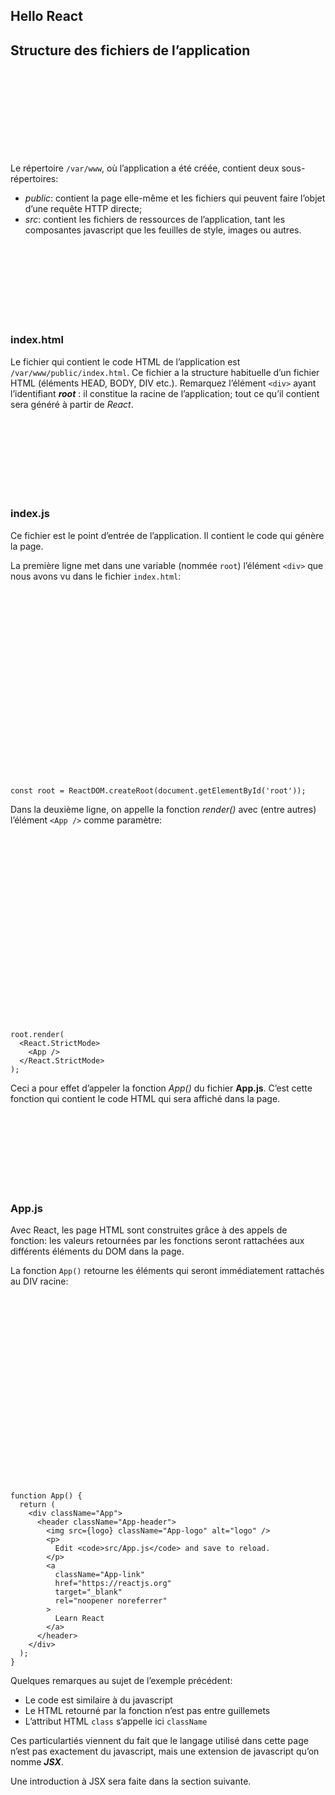 <div class="gdoc-page">

<div class="gdoc-page__header flex flex-wrap
  
justify-end
hidden-mobile
hidden" itemprop="breadcrumb">
  
</div>

  <article class="gdoc-markdown gdoc-markdown__align--left">
    <h1>Hello React</h1>
    <div class="gdoc-page__anchorwrap">
    <h2 id="structure-des-fichiers-de-lapplication">
        Structure des fichiers de l’application
        <a data-clipboard-text="http://otardi.gitlab.io/420-211/installation/Hello-React/#structure-des-fichiers-de-lapplication" class="gdoc-page__anchor clip flex align-center" title="Anchor to: Structure des fichiers de l’application" aria-label="Anchor to: Structure des fichiers de l’application" href="#structure-des-fichiers-de-lapplication">
            <svg class="gdoc-icon gdoc_link"><use xlink:href="#gdoc_link"></use></svg>
        </a>
    </h2>
</div>
<p>Le répertoire <code>/var/www</code>, où l’application a été créée, contient deux sous-répertoires:</p>
<ul>
<li><em>public</em>: contient la page elle-même et les fichiers qui peuvent faire l’objet d’une requête HTTP directe;</li>
<li><em>src</em>: contient les fichiers de ressources de l’application, tant les composantes javascript que les feuilles de style, images ou autres.</li>
</ul>
<div class="gdoc-page__anchorwrap">
    <h3 id="indexhtml">
        index.html
        <a data-clipboard-text="http://otardi.gitlab.io/420-211/installation/Hello-React/#indexhtml" class="gdoc-page__anchor clip flex align-center" title="Anchor to: index.html" aria-label="Anchor to: index.html" href="#indexhtml">
            <svg class="gdoc-icon gdoc_link"><use xlink:href="#gdoc_link"></use></svg>
        </a>
    </h3>
</div>
<p>Le fichier qui contient le code HTML de l’application est <code>/var/www/public/index.html</code>. Ce fichier a la structure habituelle d’un fichier HTML (éléments HEAD, BODY, DIV etc.). Remarquez l’élément <code>&lt;div&gt;</code> ayant l’identifiant <em><strong>root</strong></em> : il constitue la racine de l’application; tout ce qu’il contient sera généré à partir de <em>React</em>.</p>
<div class="gdoc-page__anchorwrap">
    <h3 id="indexjs">
        index.js
        <a data-clipboard-text="http://otardi.gitlab.io/420-211/installation/Hello-React/#indexjs" class="gdoc-page__anchor clip flex align-center" title="Anchor to: index.js" aria-label="Anchor to: index.js" href="#indexjs">
            <svg class="gdoc-icon gdoc_link"><use xlink:href="#gdoc_link"></use></svg>
        </a>
    </h3>
</div>
<p>Ce fichier est le point d’entrée de l’application. Il contient le code qui génère la page.</p>
<p>La première ligne met dans une variable (nommée <code>root</code>) l’élément <code>&lt;div&gt;</code> que nous avons vu dans le fichier <code>index.html</code>:</p>
<div class="highlight gdoc-post__codecontainer"><span class="flex align-center justify-center clip gdoc-post__codecopy" data-clipboard-text="const root = ReactDOM.createRoot(document.getElementById('root'));" data-copy-feedback="Copied!" role="button" aria-label="Copy"><svg class="gdoc-icon copy"><use xlink:href="#gdoc_copy"></use></svg><svg class="gdoc-icon check hidden"><use xlink:href="#gdoc_check"></use></svg></span><pre tabindex="0" class="chroma"><code class="language-js" data-lang="js"><span class="line"><span class="cl"><span class="kr">const</span> <span class="nx">root</span> <span class="o">=</span> <span class="nx">ReactDOM</span><span class="p">.</span><span class="nx">createRoot</span><span class="p">(</span><span class="nb">document</span><span class="p">.</span><span class="nx">getElementById</span><span class="p">(</span><span class="s1">'root'</span><span class="p">));</span>
</span></span></code></pre></div><p>Dans la deuxième ligne, on appelle la fonction <em>render()</em> avec (entre autres) l’élément <code>&lt;App /&gt;</code> comme paramètre:</p>
<div class="highlight gdoc-post__codecontainer"><span class="flex align-center justify-center clip gdoc-post__codecopy" data-clipboard-text="root.render(
  <React.StrictMode>
    <App />
  </React.StrictMode>
);" data-copy-feedback="Copied!" role="button" aria-label="Copy"><svg class="gdoc-icon copy"><use xlink:href="#gdoc_copy"></use></svg><svg class="gdoc-icon check hidden"><use xlink:href="#gdoc_check"></use></svg></span><pre tabindex="0" class="chroma"><code class="language-jsx" data-lang="jsx"><span class="line"><span class="cl"><span class="nx">root</span><span class="p">.</span><span class="nx">render</span><span class="p">(</span>
</span></span><span class="line"><span class="cl">  <span class="p">&lt;</span><span class="nt">React.StrictMode</span><span class="p">&gt;</span>
</span></span><span class="line"><span class="cl">    <span class="p">&lt;</span><span class="nt">App</span> <span class="p">/&gt;</span>
</span></span><span class="line"><span class="cl">  <span class="p">&lt;/</span><span class="nt">React.StrictMode</span><span class="p">&gt;</span>
</span></span><span class="line"><span class="cl"><span class="p">);</span>
</span></span></code></pre></div><p>Ceci a pour effet d’appeler la fonction <em>App()</em> du fichier <strong>App.js</strong>. C’est cette fonction qui contient le code HTML qui sera affiché dans la page.</p>
<div class="gdoc-page__anchorwrap">
    <h3 id="appjs">
        App.js
        <a data-clipboard-text="http://otardi.gitlab.io/420-211/installation/Hello-React/#appjs" class="gdoc-page__anchor clip flex align-center" title="Anchor to: App.js" aria-label="Anchor to: App.js" href="#appjs">
            <svg class="gdoc-icon gdoc_link"><use xlink:href="#gdoc_link"></use></svg>
        </a>
    </h3>
</div>
<p>Avec React, les page HTML sont construites grâce à des appels de fonction: les valeurs retournées par les fonctions seront rattachées aux différents éléments du DOM dans la page.</p>
<p>La fonction <code>App()</code> retourne les éléments qui seront immédiatement rattachés au DIV racine:</p>
<div class="highlight gdoc-post__codecontainer"><span class="flex align-center justify-center clip gdoc-post__codecopy" data-clipboard-text="function App() {
  return (
    <div className=&quot;App&quot;>
      <header className=&quot;App-header&quot;>
        <img src={logo} className=&quot;App-logo&quot; alt=&quot;logo&quot; />
        <p>
          Edit <code>src/App.js</code> and save to reload.
        </p>
        <a
          className=&quot;App-link&quot;
          href=&quot;https://reactjs.org&quot;
          target=&quot;_blank&quot;
          rel=&quot;noopener noreferrer&quot;
        >
          Learn React
        </a>
      </header>
    </div>
  );
}" data-copy-feedback="Copied!" role="button" aria-label="Copy"><svg class="gdoc-icon copy"><use xlink:href="#gdoc_copy"></use></svg><svg class="gdoc-icon check hidden"><use xlink:href="#gdoc_check"></use></svg></span><pre tabindex="0" class="chroma"><code class="language-jsx" data-lang="jsx"><span class="line"><span class="cl"><span class="kd">function</span> <span class="nx">App</span><span class="p">()</span> <span class="p">{</span>
</span></span><span class="line"><span class="cl">  <span class="k">return</span> <span class="p">(</span>
</span></span><span class="line"><span class="cl">    <span class="p">&lt;</span><span class="nt">div</span> <span class="na">className</span><span class="o">=</span><span class="s">"App"</span><span class="p">&gt;</span>
</span></span><span class="line"><span class="cl">      <span class="p">&lt;</span><span class="nt">header</span> <span class="na">className</span><span class="o">=</span><span class="s">"App-header"</span><span class="p">&gt;</span>
</span></span><span class="line"><span class="cl">        <span class="p">&lt;</span><span class="nt">img</span> <span class="na">src</span><span class="o">=</span><span class="p">{</span><span class="nx">logo</span><span class="p">}</span> <span class="na">className</span><span class="o">=</span><span class="s">"App-logo"</span> <span class="na">alt</span><span class="o">=</span><span class="s">"logo"</span> <span class="p">/&gt;</span>
</span></span><span class="line"><span class="cl">        <span class="p">&lt;</span><span class="nt">p</span><span class="p">&gt;</span>
</span></span><span class="line"><span class="cl">          <span class="nx">Edit</span> <span class="p">&lt;</span><span class="nt">code</span><span class="p">&gt;</span><span class="nx">src</span><span class="o">/</span><span class="nx">App</span><span class="p">.</span><span class="nx">js</span><span class="p">&lt;/</span><span class="nt">code</span><span class="p">&gt;</span> <span class="nx">and</span> <span class="nx">save</span> <span class="nx">to</span> <span class="nx">reload</span><span class="p">.</span>
</span></span><span class="line"><span class="cl">        <span class="p">&lt;/</span><span class="nt">p</span><span class="p">&gt;</span>
</span></span><span class="line"><span class="cl">        <span class="p">&lt;</span><span class="nt">a</span>
</span></span><span class="line"><span class="cl">          <span class="na">className</span><span class="o">=</span><span class="s">"App-link"</span>
</span></span><span class="line"><span class="cl">          <span class="na">href</span><span class="o">=</span><span class="s">"https://reactjs.org"</span>
</span></span><span class="line"><span class="cl">          <span class="na">target</span><span class="o">=</span><span class="s">"_blank"</span>
</span></span><span class="line"><span class="cl">          <span class="na">rel</span><span class="o">=</span><span class="s">"noopener noreferrer"</span>
</span></span><span class="line"><span class="cl">        <span class="p">&gt;</span>
</span></span><span class="line"><span class="cl">          <span class="nx">Learn</span> <span class="nx">React</span>
</span></span><span class="line"><span class="cl">        <span class="p">&lt;/</span><span class="nt">a</span><span class="p">&gt;</span>
</span></span><span class="line"><span class="cl">      <span class="p">&lt;/</span><span class="nt">header</span><span class="p">&gt;</span>
</span></span><span class="line"><span class="cl">    <span class="p">&lt;/</span><span class="nt">div</span><span class="p">&gt;</span>
</span></span><span class="line"><span class="cl">  <span class="p">);</span>
</span></span><span class="line"><span class="cl"><span class="p">}</span>
</span></span></code></pre></div><p>Quelques remarques au sujet de l’exemple précédent:</p>
<ul>
<li>Le code est similaire à du javascript</li>
<li>Le HTML retourné par la fonction n’est pas entre guillemets</li>
<li>L’attribut HTML <code>class</code> s’appelle ici <code>className</code></li>
</ul>
<p>Ces particulartiés viennent du fait que le langage utilisé dans cette page n’est pas exactement du javascript, mais une extension de javascript qu’on nomme <em><strong>JSX</strong></em>.</p>
<p>Une introduction à JSX sera faite dans la section suivante.</p>

  </article>

